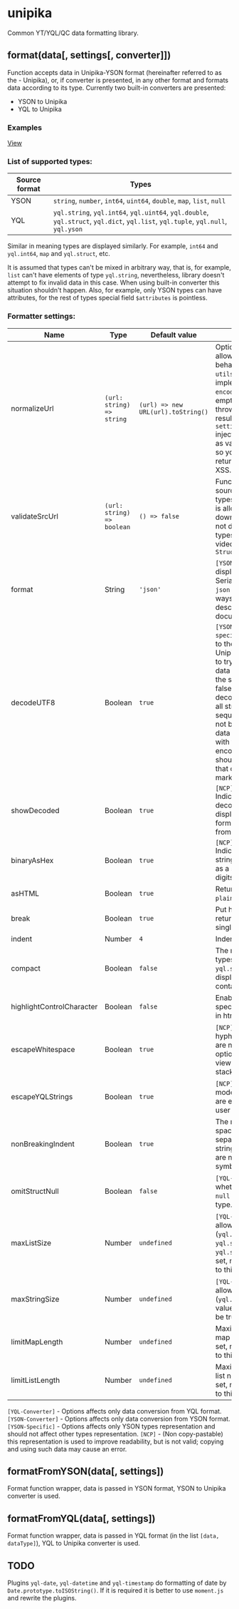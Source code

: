 # unipika

Common YT/YQL/QC data formatting library.

## format(data[, settings[, converter]])

Function accepts data in Unipika-YSON format (hereinafter referred to as the - Unipika), or, if converter is presented, in any other format and formats data according to its type. Currently two built-in converters are presented:

- YSON to Unipikа
- YQL to Unipika

### Examples

[View](https://github.yandex-team.ru/pages/data-ui/unipika/example/)

### List of supported types:

| Source format | Types                                                                                                                            |
| ------------- | -------------------------------------------------------------------------------------------------------------------------------- |
| YSON          | `string`, `number`, `int64`, `uint64`, `double`, `map`, `list`, `null`                                                           |
| YQL           | `yql.string`, `yql.int64`, `yql.uint64`, `yql.double`, `yql.struct`, `yql.dict`, `yql.list`, `yql.tuple`, `yql.null`, `yql.yson` |

Similar in meaning types are displayed similarly. For example, `int64` and `yql.int64`, `map` and `yql.struct`, etc.

It is assumed that types can't be mixed in arbitrary way, that is, for example, `list` can't have elements of type `yql.string`, nevertheless, library doesn't attempt to fix invalid data in this case. When using built-in converter this situation shouldn't happen. Also, for example, only YSON types can have attributes, for the rest of types special field `$attributes` is pointless.

### Formatter settings:

| Name                      | Type                       | Default value                      | Description                                                                                                                                                                                                                                                                                                                                                                                                                                                                      |
| ------------------------- | -------------------------- | ---------------------------------- | -------------------------------------------------------------------------------------------------------------------------------------------------------------------------------------------------------------------------------------------------------------------------------------------------------------------------------------------------------------------------------------------------------------------------------------------------------------------------------- |
| normalizeUrl              | `(url: string) => string`  | `(url) => new URL(url).toString()` | Optional pararmeter that allows to override default behavior of `utils.normalizeUrl`. Default implementation uses `encodeURI(url)` and returns empty string if the call throws an exception. The result of call `settings.normalizeUrl(url)` injects to DOM tree "as is" as value of `href`-attributes, so you have to sanitize returned value to prevent XSS.                                                                                                                   |
| validateSrcUrl            | `(url: string) => boolean` | `() => false`                      | Function, which accepts source url for `TaggedType` types and returns whether it is allowed to be downloaded. If settings in not defined, `TaggedType` types (images, audio, video) will be formatted as `StructType`                                                                                                                                                                                                                                                            |
| format                    | String                     | `'json'`                           | `[YSON-specific]` Affects displaying YSON types. Serialization to text `yson` or `json` is supported. These ways of representation are described in YT documentation.                                                                                                                                                                                                                                                                                                            |
| decodeUTF8                | Boolean                    | `true`                             | `[YSON-Converter][YSON-specific]` Setting is passed to the converter (YSON to Unipikа). Indicated whether to try decode the data. The data received from YT with the setting { encode_utf8 = false } should not be decoded (also is means that all strings are valid UTF-8 sequences, that is, they are not binary). By default the data from YT is received with the setting { encode_utf8 = true } and should be decoded; strings that cannot be decoded are marked as binary. |
| showDecoded               | Boolean                    | `true`                             | `[NCP][YSON-specific]` Indicates whether the decoded data should be displayed or the data in the form in which it is received from YT.                                                                                                                                                                                                                                                                                                                                           |
| binaryAsHex               | Boolean                    | `true`                             | `[NCP][YSON-specific]` Indicates whether binary strings should be displayed as a sequence of HEX-digits.                                                                                                                                                                                                                                                                                                                                                                         |
| asHTML                    | Boolean                    | `true`                             | Return serialized data in `plain text` or `html`.                                                                                                                                                                                                                                                                                                                                                                                                                                |
| break                     | Boolean                    | `true`                             | Put hyphens and indents or return everything as a single line.                                                                                                                                                                                                                                                                                                                                                                                                                   |
| indent                    | Number                     | `4`                                | Indent size.                                                                                                                                                                                                                                                                                                                                                                                                                                                                     |
| compact                   | Boolean                    | `false`                            | The mode in which complex types like `map`, `list`, `yql.struct` and so on, are displayed more compact if contain only one element.                                                                                                                                                                                                                                                                                                                                              |
| highlightControlCharacter | Boolean                    | `false`                            | Enables highlighting of special control characters in html strings.                                                                                                                                                                                                                                                                                                                                                                                                              |
| escapeWhitespace          | Boolean                    | `true`                             | `[NCP]`The mode in which hyphens and tab characters are not escaped. With this option it is convenient to view formatted data like stack-traces.                                                                                                                                                                                                                                                                                                                                 |
| escapeYQLStrings          | Boolean                    | `true`                             | `[NCP][YQL-Converter]`The mode in which no symbols are escaped at all, so that user can get "raw" data.                                                                                                                                                                                                                                                                                                                                                                          |
| nonBreakingIndent         | Boolean                    | `true`                             | The mode in which indents, spaces in key-value separator, and spaces in string binary representation are nonbreaking ( `&nbsp;` symbol).                                                                                                                                                                                                                                                                                                                                         |
| omitStructNull            | Boolean                    | `false`                            | `[YQL-Converter]` Indicates whether to skip keys with `null` value in `yql.struct` type.                                                                                                                                                                                                                                                                                                                                                                                         |
| maxListSize               | Number                     | `undefined`                        | `[YQL-Converter]` Maximum allowed size of list nodes (`yql.list`, `yql.dict`, `yql.struct`, `yql.tuple`, `yql.stream`). If value > 0 is set, node will be truncated to this value.                                                                                                                                                                                                                                                                                               |
| maxStringSize             | Number                     | `undefined`                        | `[YQL-Converter]` Maximum allowed size of strings (`yql.string`, `yql.utf8`). If value > 0 is set, string will be truncated to this value.                                                                                                                                                                                                                                                                                                                                       |
| limitMapLength            | Number                     | `undefined`                        | Maximum allowed size of all map nodes. If value > 0 is set, node will be truncated to this (value - 1).                                                                                                                                                                                                                                                                                                                                                                          |
| limitListLength           | Number                     | `undefined`                        | Maximum allowed size of all list nodes. If value > 0 is set, node will be truncated to this (value - 1).                                                                                                                                                                                                                                                                                                                                                                         |

`[YQL-Converter]` - Options affects only data conversion from YQL format.
`[YSON-Converter]` - Options affects only data conversion from YSON format.
`[YSON-Specific]` - Options affects only YSON types representation and should not affect other types representation.
`[NCP]` - (Non copy-pastable) this representation is used to improve readability, but is not valid; copying and using such data may cause an error.

## formatFromYSON(data[, settings])

Format function wrapper, data is passed in YSON format, YSON to Unipika converter is used.

## formatFromYQL(data[, settings])

Format function wrapper, data is passed in YQL format (in the list `[data, dataType]`), YQL to Unipika converter is used.

## TODO

Plugins `yql-date`, `yql-datetime` and `yql-timestamp` do formatting of date by `Date.prototype.toISOString()`.
If it is required it is better to use `moment.js` and rewrite the plugins.
